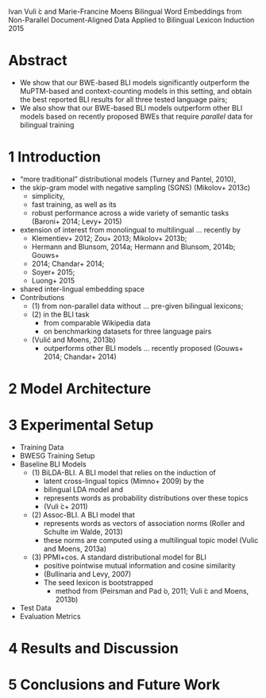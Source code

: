 Ivan Vuli ́c and Marie-Francine Moens
Bilingual Word Embeddings from Non-Parallel Document-Aligned Data
  Applied to Bilingual Lexicon Induction
2015

# Abstract

* We show that our BWE-based BLI models significantly outperform the
  MuPTM-based and context-counting models in this setting, and obtain the best
  reported BLI results for all three tested language pairs;
* We also show that our BWE-based BLI models outperform other BLI models based
  on recently proposed BWEs that require _parallel_ data for bilingual
  training

# 1 Introduction

* “more traditional” distributional models (Turney and Pantel, 2010),
* the skip-gram model with negative sampling (SGNS) (Mikolov+ 2013c)
   * simplicity,
   * fast training, as well as its
   * robust performance across a wide variety of semantic tasks
     (Baroni+ 2014; Levy+ 2015)
* extension of interest from monolingual to multilingual ... recently by
   * Klementiev+ 2012; Zou+ 2013; Mikolov+ 2013b;
   * Hermann and Blunsom, 2014a; Hermann and Blunsom, 2014b; Gouws+
   * 2014; Chandar+ 2014;
   * Soyer+ 2015;
   * Luong+ 2015
* shared inter-lingual embedding space
* Contributions
  * (1) from non-parallel data without ... pre-given bilingual lexicons;
  * (2) in the BLI task
    * from comparable Wikipedia data
    * on benchmarking datasets for three language pairs
  * (Vulić and Moens, 2013b)
    * outperforms  other BLI models ... recently proposed
      (Gouws+ 2014; Chandar+ 2014)

# 2 Model Architecture

# 3 Experimental Setup

* Training Data
* BWESG Training Setup
* Baseline BLI Models
  * (1) BiLDA-BLI. A BLI model that relies on the induction of
    * latent cross-lingual topics (Mimno+ 2009) by the
    * bilingual LDA model and
    * represents words as probability distributions over these topics
    * (Vuli ́c+ 2011)
  * (2) Assoc-BLI. A BLI model that
    * represents words as vectors of association norms
      (Roller and Schulte im Walde, 2013)
    * these norms are computed using a multilingual topic model
      (Vulic and Moens, 2013a)
  * (3) PPMI+cos. A standard distributional model for BLI
    * positive pointwise mutual information and cosine similarity
    * (Bullinaria and Levy, 2007)
    * The seed lexicon is bootstrapped
      * method from (Peirsman and Pad ́o, 2011; Vuli ́c and Moens, 2013b)
* Test Data
* Evaluation Metrics

# 4 Results and Discussion

# 5 Conclusions and Future Work
